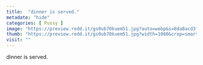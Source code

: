 ```yaml
---
title:  "dinner is served."
metadate: "hide"
categories: [ Pussy ]
image: "https://preview.redd.it/gs0ub70kuem51.jpg?auto=webp&s=8da8acd3f6e068d671e347f7b5f064f4ac5745fb"
thumb: "https://preview.redd.it/gs0ub70kuem51.jpg?width=1080&crop=smart&auto=webp&s=c0fcfe5f5655b11da390f48f57260e06636fb70f"
visit: ""
---
```

dinner is served.
